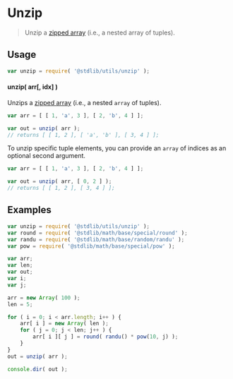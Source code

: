 # Unzip

> Unzip a [zipped array][@stdlib/utils/zip] (i.e., a nested array of tuples).

<section class="intro">

</section>

<!-- /.intro -->

<section class="usage">

## Usage

```javascript
var unzip = require( '@stdlib/utils/unzip' );
```

#### unzip( arr\[, idx] )

Unzips a [zipped array][@stdlib/utils/zip] (i.e., a nested `array` of tuples).

```javascript
var arr = [ [ 1, 'a', 3 ], [ 2, 'b', 4 ] ];

var out = unzip( arr );
// returns [ [ 1, 2 ], [ 'a', 'b' ], [ 3, 4 ] ];
```

To unzip specific tuple elements, you can provide an `array` of indices as an optional second argument.

```javascript
var arr = [ [ 1, 'a', 3 ], [ 2, 'b', 4 ] ];

var out = unzip( arr, [ 0, 2 ] );
// returns [ [ 1, 2 ], [ 3, 4 ] ];
```

</section>

<!-- /.usage -->

<section class="examples">

## Examples

```javascript
var unzip = require( '@stdlib/utils/unzip' );
var round = require( '@stdlib/math/base/special/round' );
var randu = require( '@stdlib/math/base/random/randu' );
var pow = require( '@stdlib/math/base/special/pow' );

var arr;
var len;
var out;
var i;
var j;

arr = new Array( 100 );
len = 5;

for ( i = 0; i < arr.length; i++ ) {
    arr[ i ] = new Array( len );
    for ( j = 0; j < len; j++ ) {
        arr[ i ][ j ] = round( randu() * pow(10, j) );
    }
}
out = unzip( arr );

console.dir( out );
```

</section>

<!-- /.examples -->

<section class="links">

[@stdlib/utils/zip]: https://github.com/stdlib-js/stdlib/tree/develop/lib/node_modules/%40stdlib/utils/zip

</section>

<!-- /.links -->
